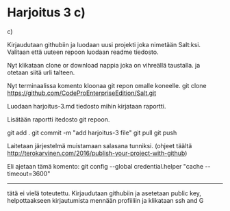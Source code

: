 

# Harjoitus 3 c)


c)

Kirjaudutaan githubiin ja luodaan uusi projekti joka nimetään Salt:ksi.
Valitaan että uuteen repoon luodaan readme tiedosto.

Nyt klikataan clone or download nappia joka on vihreällä taustalla.
ja otetaan siitä urli talteen.

Nyt terminaalissa komento kloonaa git repon omalle koneelle.
  git clone https://github.com/CodeProEnterpriseEdition/Salt.git

Luodaan harjoitus-3.md tiedosto mihin kirjataan raportti.

Lisätään raportti itedosto git repoon.

  git add . 
  git commit -m "add harjoitus-3 file"
  git pull
  git push

Laitetaan järjestelmä muistamaan salasana tunniksi.
(ohjeet täältä http://terokarvinen.com/2016/publish-your-project-with-github)

Eli ajetaan tämä komento: 
git config --global credential.helper "cache --timeout=3600"




---
tätä ei vielä toteutettu.
Kirjaudutaan githubiin ja asetetaan public key, helpottaakseen kirjautumista
mennään profiiliin ja klikataan ssh and G
